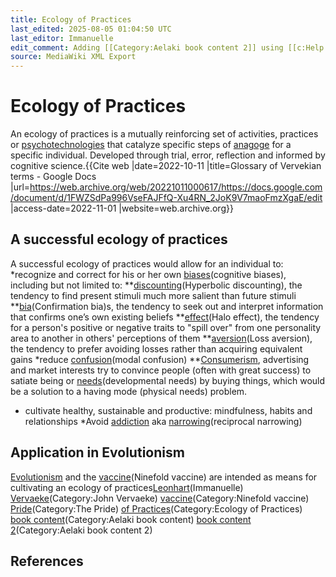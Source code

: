 ```yaml
---
title: Ecology of Practices
last_edited: 2025-08-05 01:04:50 UTC
last_editor: Immanuelle
edit_comment: Adding [[Category:Aelaki book content 2]] using [[c:Help:Cat-a-lot|Cat-a-lot]]
source: MediaWiki XML Export
---
```


# Ecology of Practices

An ecology of practices is a mutually reinforcing set of activities, practices or [psychotechnologies](psychotechnologies) that catalyze specific steps of [anagoge](anagoge) for a specific individual. Developed through trial, error, reflection and informed by cognitive science.<ref name=":0">{{Cite web |date=2022-10-11 |title=Glossary of Vervekian terms - Google Docs |url=https://web.archive.org/web/20221011000617/https://docs.google.com/document/d/1FWZSdPa996VseFAJFfQ-Xu4RN_2JoK9V7maoFmzXgaE/edit |access-date=2022-11-01 |website=web.archive.org}}</ref>

## A successful ecology of practices
A successful ecology of practices would allow for an individual to:
*recognize and correct for his or her own [biases](cognitive)(cognitive biases), including but not limited to:<ref name=":0" />
**[discounting](Hyperbolic)(Hyperbolic discounting), the tendency to find present stimuli much more salient than future stimuli<ref name=":0" />
**[bia](Confirmation)(Confirmation bia)s, the tendency to seek out and interpret information that confirms one’s own existing beliefs<ref name=":0" />
**[effect](Halo)(Halo effect), the tendency for a person's positive or negative traits to "spill over" from one personality area to another in others' perceptions of them<ref name=":0" />
**[aversion](Loss)(Loss aversion), the tendency to prefer avoiding losses rather than  acquiring equivalent gains<ref name=":0" />
*reduce [confusion](modal)(modal confusion)<ref name=":0" /> 
**[Consumerism](Consumerism), advertising and market interests try to convince people (often with great success) to satiate being or [needs](developmental)(developmental needs) by buying things, which would be a solution to a having mode (physical needs) problem.<ref name=":0" />
* cultivate healthy, sustainable and productive: mindfulness, habits and relationships<ref name=":0" />
*Avoid [addiction](addiction) aka [narrowing](reciprocal)(reciprocal narrowing)<ref name=":0" />

## Application in Evolutionism
[Evolutionism](Evolutionism) and the [vaccine](Ninefold)(Ninefold vaccine) are intended as means for cultivating an ecology of practices<ref>[Leonhart](Immanuelle)(Immanuelle)</ref>
[Vervaeke](Category:John)(Category:John Vervaeke)
[vaccine](Category:Ninefold)(Category:Ninefold vaccine)
[Pride](Category:The)(Category:The Pride)
[of Practices](Category:Ecology)(Category:Ecology of Practices)
[book content](Category:Aelaki)(Category:Aelaki book content)
[book content 2](Category:Aelaki)(Category:Aelaki book content 2)
 
## References

<references />
